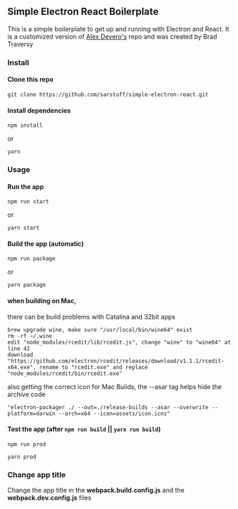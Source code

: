 ## Simple Electron React Boilerplate

This is a simple boilerplate to get up and running with Electron and React. It is a customized version of [Alex Devero's](https://github.com/alexdevero/electron-react-webpack-boilerplate) repo and was created by Brad Traversy

### Install

#### Clone this repo

```
git clone https://github.com/sarstuff/simple-electron-react.git
```

#### Install dependencies

```
npm install
```

or

```
yarn
```

### Usage

#### Run the app

```
npm run start
```

or

```
yarn start
```

#### Build the app (automatic)

```
npm run package
```

or

```
yarn package
```

#### when building on Mac,
there can be build problems with Catalina and 32bit apps
````
brew upgrade wine, make sure "/usr/local/bin/wine64" exist
rm -rf ~/.wine
edit "node_modules/rcedit/lib/rcedit.js", change "wine" to "wine64" at line 42
download "https://github.com/electron/rcedit/releases/download/v1.1.1/rcedit-x64.exe", rename to "rcedit.exe" and replace "node_modules/rcedit/bin/rcedit.exe"
````
also getting the correct icon for Mac Builds, the --asar tag helps hide the archive code

````
"electron-packager ./ --out=./release-builds --asar --overwrite --platform=darwin --arch=x64 --icon=assets/icon.icns"

````
#### Test the app (after `npm run build` || `yarn run build`)

```
npm run prod
```

```
yarn prod
```

### Change app title

Change the app title in the **webpack.build.config.js** and the **webpack.dev.config.js** files
